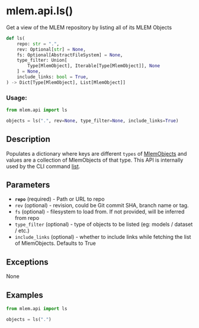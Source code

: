 # mlem.api.ls()

Get a view of the MLEM repository by listing all of its MLEM Objects

```py
def ls(
    repo: str = ".",
    rev: Optional[str] = None,
    fs: Optional[AbstractFileSystem] = None,
    type_filter: Union[
        Type[MlemObject], Iterable[Type[MlemObject]], None
    ] = None,
    include_links: bool = True,
) -> Dict[Type[MlemObject], List[MlemObject]]
```

### Usage:

```py
from mlem.api import ls

objects = ls(".", rev=None, type_filter=None, include_links=True)
```

## Description

Populates a dictionary where keys are different `types` of
[MlemObjects](/doc/user-guide/basic-concepts#mlem-objects) and values are a
collection of MlemObjects of that type. This API is internally used by the CLI
command [list](/doc/command-reference/list).

## Parameters

- **`repo`** (required) - Path or URL to repo
- `rev` (optional) - revision, could be Git commit SHA, branch name or tag.
- `fs` (optional) - filesystem to load from. If not provided, will be inferred
  from repo
- `type_filter` (optional) - type of objects to be listed (eg: models / dataset
  / etc.)
- `include_links` (optional) - whether to include links while fetching the list
  of MlemObjects. Defaults to True

## Exceptions

None

## Examples

```py
from mlem.api import ls

objects = ls(".")
```
